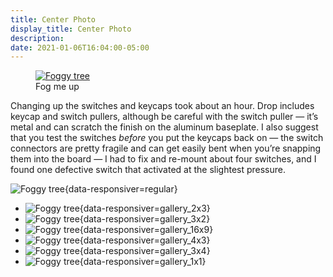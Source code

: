 ```yaml
---
title: Center Photo
display_title: Center Photo
description:
date: 2021-01-06T16:04:00-05:00
---
```


<figure itemprop="associatedMedia" itemscope itemtype="http://schema.org/ImageObject">
    <a href="DSCF1431.jpg" itemprop="contentUrl" data-size="1200x800">
        <img src="DSCF1431.jpg?nf_resize=fit&amp;w=640" alt="Foggy tree" title="Fog me up" class="" srcset="DSCF1431.jpg?nf_resize=fit&amp;w=320 320w, DSCF1431.jpg?nf_resize=fit&amp;w=560 560w, DSCF1431.jpg?nf_resize=fit&amp;w=800 800w, DSCF1431.jpg?nf_resize=fit&amp;w=1040 1040w, DSCF1431.jpg?nf_resize=fit&amp;w=1280 1280w" sizes="(min-width: 650px) 850px, 400px" data-pristine="DSCF1431.jpg" loading="lazy">
    </a>
    <figcaption itemprop="caption description">Fog me up</figcaption>
</figure>

<!-- <figure><a href="DSCF1432.jpg" itemprop="contentUrl" data-size="400x600">
<img src="DSCF1432.jpg?nf_resize=fit&amp;w=640" alt="Foggy tree" title="A caption" srcset="DSCF1432.jpg?nf_resize=fit&amp;w=320 320w, DSCF1432.jpg?nf_resize=fit&amp;w=560 560w, DSCF1432.jpg?nf_resize=fit&amp;w=800 800w, DSCF1432.jpg?nf_resize=fit&amp;w=1040 1040w, DSCF1432.jpg?nf_resize=fit&amp;w=1280 1280w" sizes="(min-width: 650px) 850px, 400px" data-pristine="DSCF1432.jpg" loading="lazy"></a><figcaption itemprop="caption description">A caption</figcaption></figure> -->

Changing up the switches and keycaps took about an hour. Drop includes keycap and switch pullers, although be careful with the switch puller — it’s metal and can scratch the finish on the aluminum baseplate. I also suggest that you test the switches _before_ you put the keycaps back on — the switch connectors are pretty fragile and can get easily bent when you’re snapping them into the board — I had to fix and re-mount about four switches, and I found one defective switch that activated at the slightest pressure.

![Foggy tree](DSCF1433.jpg "more horizontal"){data-responsiver=regular}

<div class="gallery">

- ![Foggy tree](DSCF1432.jpg "vertically"){data-responsiver=gallery_2x3}
- ![Foggy tree](DSCF1431.jpg "more horizontal"){data-responsiver=gallery_3x2}
- ![Foggy tree](christmas.jpg "family"){data-responsiver=gallery_16x9}
- ![Foggy tree](lobster-kids.jpg "grandkids"){data-responsiver=gallery_4x3}
- ![Foggy tree](opa-soph.jpg "beach day"){data-responsiver=gallery_3x4}
- ![Foggy tree](square.jpg "square"){data-responsiver=gallery_1x1}

</div>
